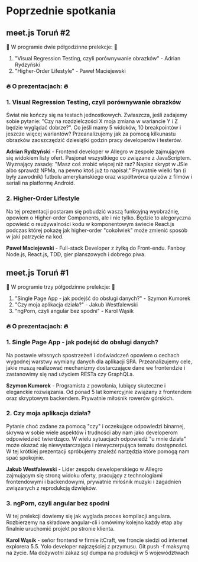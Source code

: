 # Poprzednie spotkania

## meet.js Toruń #2

🎤 W programie dwie półgodzinne prelekcje: 🎤
1. "Visual Regression Testing, czyli porównywanie obrazków" - Adrian Rydzyński
2. "Higher-Order Lifestyle" - Paweł Maciejewski

### 🔥 O prezentacjach: 🔥

### 1. Visual Regression Testing, czyli porównywanie obrazków
Świat nie kończy się na testach jednostkowych. Zwłaszcza, jeśli zadajemy sobie pytanie: "Czy na rozdzielczości X moja zmiana w wariancie Y i Z będzie wyglądać dobrze?". Co jeśli mamy 5 widoków, 10 breakpointów i jeszcze więcej wariantów? Przeanalizujemy jak za pomocą kilkunastu obrazków zaoszczędzić dziesiątki godzin pracy developerów i testerów.

**Adrian Rydzyński** - Frontend developer w Allegro w zespole zajmującym się widokiem listy ofert. Pasjonat wszystkiego co związane z JavaScriptem. Wyznający zasadę: "Masz coś zrobić więcej niż raz? Napisz skrypt w JSie albo sprawdź NPMa, na pewno ktoś już to napisał." Prywatnie wielki fan (i były zawodnik) futbolu amerykańskiego oraz współtwórca quizów z filmów i seriali na platformę Android.

### 2. Higher-Order Lifestyle
Na tej prezentacji postaram się pobudzić waszą funkcyjną wyobraźnię, opowiem o Higher-order Components, ale i nie tylko. Będzie to alegoryczna opowieść o reużywalności kodu w komponentowym świecie React.js podczas której pokażę jak higher-order "cokolwiek" może zmienić sposób w jaki patrzycie na kod.

**Paweł Maciejewski** - Full-stack Developer z żyłką do Front-endu. Fanboy Node.js, React.js, TDD, gier planszowych i dobrego piwa.

## meet.js Toruń #1

🎤 W programie trzy półgodzinne prelekcje: 🎤
1. "Single Page App - jak podejść do obsługi danych?" - Szymon Kumorek
2. "Czy moja aplikacja działa?" - Jakub Westfalewski
3. "ngPorn, czyli angular bez spodni" - Karol Wąsik


### 🔥 O prezentacjach: 🔥

### 1. Single Page App - jak podejść do obsługi danych?
Na postawie własnych spostrzeżeń i doświadczeń opowiem o cechach wygodnej warstwy wymiany danych dla aplikacji SPA. Przeanalizujemy cele, jakie muszą realizować mechanizmy dostarczające dane we frontendzie i zastanowimy się nad użyciem RESTa czy GraphQLa.

**Szymon Kumorek** - Programista z powołania, lubiący skuteczne i eleganckie rozwiązania. Od ponad 5 lat komercyjnie związany z frontendem oraz skryptowym backendem. Prywatnie miłośnik rowerów górskich.

### 2. Czy moja aplikacja działa?
Pytanie choć zadane za pomocą "czy" i oczekujące odpowiedzi binarnej, skrywa w sobie wiele aspektów i trudności aby nam jako developerom odpowiedzieć twierdząco. W wielu sytuacjach odpowiedź "u mnie działa" może okazać się niewystarczająca i niewyczerpująca tematu dostępności. W tej krótkiej prezentacji spróbujemy znaleźć narzędzia które pomogą nam spać spokojnie. 

**Jakub Westfalewski** - Lider zespołu deweloperskiego w Allegro zajmującym się stroną widoku oferty, pracujący z technologiami frontendowymi i backendowymi, prywatnie miłośnik muzyki i zagadnień związanych z reprodukcją dźwięków.

### 3. ngPorn, czyli angular bez spodni
W tej prelekcji dowiemy się jak wyglada proces kompilacji angulara. Rozbierzemy na składowe angular-cli i omówimy kolejno każdy etap aby finalnie uruchomić projekt po stronie klienta.

**Karol Wąsik** - señor frontend w firmie itCraft, we froncie siedzi od internet explorera 5.5. Yolo developer najczęściej z przymusu. Git push -f maksymą na życie. Ma dożywotni zakaz sql dumpa na produkcji w 5 województwach

